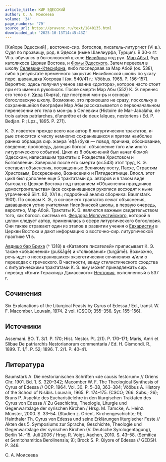 ```yaml
---
article_title: КИР ЭДЕССКИЙ
author: С. А. Моисеева
volume: '34'
page_numbers: '79'
source_url: https://pravenc.ru/text/1840135.html
downloaded_at: '2025-10-13T14:45:43Z'
---
```


[Кийоре Эдесский] , восточно-сир. богослов, писатель-литургист
(VI в.). Судя по прозвищу, род. в Эдессе (ныне Шанлиурфа, Турция). В 30-х гг. VI в. обучался в богословской школе [Нисибина](https://pravenc.ru/text/Нисибина.html) под рук. [Мар Абы I](<https://pravenc.ru/text/Мар Абы I.html>), буд. католикоса Церкви Востока, и [Фомы Эдесского](<https://pravenc.ru/text/Фомы Эдесского.html>). Затем переехал в школу [Селевкии-Ктесифона](https://pravenc.ru/text/Селевкия-Ктесифон.html), либо последовав за Мар Абой (ок. 538), либо в результате временного закрытия Нисибинской школы по указу перс. шаханшаха Хосрова I
(ок. 540/41 г.: Vööbus. 1965. P. 156–157). Вероятно, здесь получил ученое звание «доктора», которое часто стоит при его имени в рукописях. После смерти Мар Абы
(552) К. Э. перенес его тело в г. [Хира](https://pravenc.ru/text/Хира.html) (Хирта), где построил мон-рь и основал богословскую школу. Возможно, это произошло не сразу, поскольку в сохранившейся биографии Мар Абы рассказывается о первоначальном перенесении его тела в мон-рь в Селевкии (Histoire de Mar-Jabalaha, de trois autres patriarches, d’unprêtre et de deux laïques, nestoriens / Éd. P. Bedjan. P.; Lpz., 1895. P. 271).

К. Э. известен прежде всего как автор 6 литургических трактатов, к-рые относятся к числу немногих сохранившихся и притом наиболее
ранних образцов сир. жанра `elṯā (букв.— повод, причина, обоснование, введение; проповедь, дающая богосл. объяснение того или иного литургического события). Цикл из 8 объяснений был начат Фомой Эдесским, написавшим трактаты о Рождестве Христовом и Богоявлении. Завершая после его смерти (ок.543) этот труд, К. Э. составил объяснения, посвященные Великому посту, Пасхе, Страстям Христовым, Воскресению, Вознесению и Пятидесятнице. Впосл. этот цикл был дополнен еще 5 трактатами др. авторов и в таком виде бытовал в Церкви Востока под названием «Объяснения праздников домостроительства» (все сохранившиеся рукописи восходят к ныне утраченной Siirt. 82,
XVI в.; подробный анализ сборника: Baumstark. 1901). По словам К. Э., в основе его трактатов лежат объяснения, дававшиеся устно учителями Нисибинской школы, в первую очередь, вероятно, Мар Абой. Трактаты К. Э. являются важным свидетельством того, как богосл. система еп. [Феодора Мопсуестийского](<https://pravenc.ru/text/Феодора Мопсуестийского.html>), которой в целом следует автор, применялась
в сфере литургического богословия. Они также отражают один из этапов в развитии учения о [Евхаристии](https://pravenc.ru/text/Евхаристия.html) в Церкви Востока и дают информацию о
восточно-сир. литургической практике VI в.

[Авдишо бар Бриха](<https://pravenc.ru/text/Авдишо бар Бриха.html>) († 1318) в «Каталоге писателей» приписывает К. Э. также «объяснения» (puššāgē) и «толкования» (turgāmē). Возможно, речь идет о несохранившихся экзегетических сочинениях и/или о переводах с греческого. В частности, ввиду стилистического сходства с литургическими трактатами К. Э. ему может принадлежать сир. перевод «Книги
Гераклида Дамасского» [Нестория](https://pravenc.ru/text/Несторий.html), выполненный в 537 г.

## Сочинения

Six Explanations of the Liturgical Feasts
by Cyrus of Edessa / Ed., transl. W. F. Macomber. Louvain, 1974. 2 vol. (CSCO; 355–356. Syr.
155–156).

## Источники

Assemani. BO. T. 3/1. P. 170; Hist. Nestor. Pt. 2(1). P. 170–171; Maris, Amri et Slibae De patriarchis Nestorianorum commentaria / Ed.
H. Gismondi. R., 1899. T. 1/1. P. 52; 1896. T. 2/1. P. 40–41.

## Литература

Baumstark A. Die nestorianischen Schriften «de causis festorum» // Oriens Chr. 1901. Bd. 1. S. 320–342; Macomber W. F. The Theological Synthesis of Cyrus of Edessa // OCP.
1964. Vol. 30. P. 5–38, 363–384; Vööbus A. History of the School of Nisibis. Louvain, 1965.
P. 174–175. (CSCO; 266. Subs.; 26); Bruns P. Aspekte des Eucharistielehre in den liturgischen
Traktaten des Cyrus von Edessa // Zu Geschichte, Theologie, Liturgie und Gegenwartslage der
syrischen Kirchen / Hrsg. M. Tamcke, A. Heinz. Münster, 2000. S. 33–54. (Studien z. Orient.
Kirchengeschichte; 9); Hainthaler Th. Cyrus von Edessa und seine Erklärungen liturgischer Feste
// Akten des 5. Symposiums zur Sprache, Geschichte, Theologie und Gegenwartslage der
syrischen Kirchen (V. Deutsche Syrologentagung), Berlin 14.–15. Juli 2006 / Hrsg. R. Voigt.
Aachen, 2010. S. 43–58. (Semitica et Semitohamitica Berolinensia; 9); Brock S. P. Qiyore of Edessa // GEDSH. P. 346.

С. А. Моисеева
